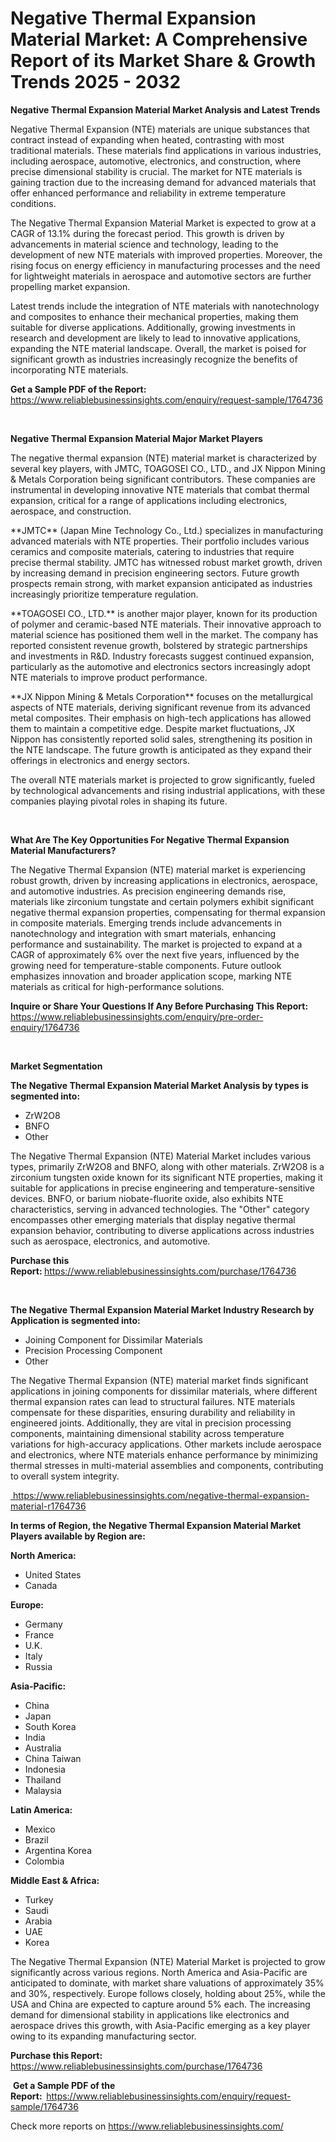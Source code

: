 <p><h1>Negative Thermal Expansion Material Market: A Comprehensive Report of its Market Share & Growth Trends 2025 - 2032</h1></p><p><strong>Negative Thermal Expansion Material Market Analysis and Latest Trends</strong></p>
<p><p>Negative Thermal Expansion (NTE) materials are unique substances that contract instead of expanding when heated, contrasting with most traditional materials. These materials find applications in various industries, including aerospace, automotive, electronics, and construction, where precise dimensional stability is crucial. The market for NTE materials is gaining traction due to the increasing demand for advanced materials that offer enhanced performance and reliability in extreme temperature conditions.</p><p>The Negative Thermal Expansion Material Market is expected to grow at a CAGR of 13.1% during the forecast period. This growth is driven by advancements in material science and technology, leading to the development of new NTE materials with improved properties. Moreover, the rising focus on energy efficiency in manufacturing processes and the need for lightweight materials in aerospace and automotive sectors are further propelling market expansion. </p><p>Latest trends include the integration of NTE materials with nanotechnology and composites to enhance their mechanical properties, making them suitable for diverse applications. Additionally, growing investments in research and development are likely to lead to innovative applications, expanding the NTE material landscape. Overall, the market is poised for significant growth as industries increasingly recognize the benefits of incorporating NTE materials.</p></p>
<p><strong>Get a Sample PDF of the Report:&nbsp;</strong> <a href="https://www.reliablebusinessinsights.com/enquiry/request-sample/1764736?utm_campaign=2811&utm_medium=2&utm_source=Github&utm_content=ia&utm_term=02042025&utm_id=negative-thermal-expansion-material">https://www.reliablebusinessinsights.com/enquiry/request-sample/1764736</a></p>
<p>&nbsp;</p>
<p><strong>Negative Thermal Expansion Material Major Market Players</strong></p>
<p><p>The negative thermal expansion (NTE) material market is characterized by several key players, with JMTC, TOAGOSEI CO., LTD., and JX Nippon Mining & Metals Corporation being significant contributors. These companies are instrumental in developing innovative NTE materials that combat thermal expansion, critical for a range of applications including electronics, aerospace, and construction.</p><p>**JMTC** (Japan Mine Technology Co., Ltd.) specializes in manufacturing advanced materials with NTE properties. Their portfolio includes various ceramics and composite materials, catering to industries that require precise thermal stability. JMTC has witnessed robust market growth, driven by increasing demand in precision engineering sectors. Future growth prospects remain strong, with market expansion anticipated as industries increasingly prioritize temperature regulation.</p><p>**TOAGOSEI CO., LTD.** is another major player, known for its production of polymer and ceramic-based NTE materials. Their innovative approach to material science has positioned them well in the market. The company has reported consistent revenue growth, bolstered by strategic partnerships and investments in R&D. Industry forecasts suggest continued expansion, particularly as the automotive and electronics sectors increasingly adopt NTE materials to improve product performance.</p><p>**JX Nippon Mining & Metals Corporation** focuses on the metallurgical aspects of NTE materials, deriving significant revenue from its advanced metal composites. Their emphasis on high-tech applications has allowed them to maintain a competitive edge. Despite market fluctuations, JX Nippon has consistently reported solid sales, strengthening its position in the NTE landscape. The future growth is anticipated as they expand their offerings in electronics and energy sectors.</p><p>The overall NTE materials market is projected to grow significantly, fueled by technological advancements and rising industrial applications, with these companies playing pivotal roles in shaping its future.</p></p>
<p>&nbsp;</p>
<p><strong>What Are The Key Opportunities For Negative Thermal Expansion Material Manufacturers?</strong></p>
<p><p>The Negative Thermal Expansion (NTE) material market is experiencing robust growth, driven by increasing applications in electronics, aerospace, and automotive industries. As precision engineering demands rise, materials like zirconium tungstate and certain polymers exhibit significant negative thermal expansion properties, compensating for thermal expansion in composite materials. Emerging trends include advancements in nanotechnology and integration with smart materials, enhancing performance and sustainability. The market is projected to expand at a CAGR of approximately 6% over the next five years, influenced by the growing need for temperature-stable components. Future outlook emphasizes innovation and broader application scope, marking NTE materials as critical for high-performance solutions.</p></p>
<p><strong>Inquire or Share Your Questions If Any Before Purchasing This Report:</strong> <a href="https://www.reliablebusinessinsights.com/enquiry/pre-order-enquiry/1764736?utm_campaign=2811&utm_medium=2&utm_source=Github&utm_content=ia&utm_term=02042025&utm_id=negative-thermal-expansion-material">https://www.reliablebusinessinsights.com/enquiry/pre-order-enquiry/1764736</a></p>
<p>&nbsp;</p>
<p><strong>Market Segmentation</strong></p>
<p><strong>The Negative Thermal Expansion Material Market Analysis by types is segmented into:</strong></p>
<p><ul><li>ZrW2O8</li><li>BNFO</li><li>Other</li></ul></p>
<p><p>The Negative Thermal Expansion (NTE) Material Market includes various types, primarily ZrW2O8 and BNFO, along with other materials. ZrW2O8 is a zirconium tungsten oxide known for its significant NTE properties, making it suitable for applications in precise engineering and temperature-sensitive devices. BNFO, or barium niobate-fluorite oxide, also exhibits NTE characteristics, serving in advanced technologies. The "Other" category encompasses other emerging materials that display negative thermal expansion behavior, contributing to diverse applications across industries such as aerospace, electronics, and automotive.</p></p>
<p><strong>Purchase this Report:&nbsp;</strong><a href="https://www.reliablebusinessinsights.com/purchase/1764736?utm_campaign=2811&utm_medium=2&utm_source=Github&utm_content=ia&utm_term=02042025&utm_id=negative-thermal-expansion-material">https://www.reliablebusinessinsights.com/purchase/1764736</a></p>
<p>&nbsp;</p>
<p><strong>The Negative Thermal Expansion Material Market Industry Research by Application is segmented into:</strong></p>
<p><ul><li>Joining Component for Dissimilar Materials</li><li>Precision Processing Component</li><li>Other</li></ul></p>
<p><p>The Negative Thermal Expansion (NTE) material market finds significant applications in joining components for dissimilar materials, where different thermal expansion rates can lead to structural failures. NTE materials compensate for these disparities, ensuring durability and reliability in engineered joints. Additionally, they are vital in precision processing components, maintaining dimensional stability across temperature variations for high-accuracy applications. Other markets include aerospace and electronics, where NTE materials enhance performance by minimizing thermal stresses in multi-material assemblies and components, contributing to overall system integrity.</p></p>
<p><a href="https://www.reliablebusinessinsights.com/negative-thermal-expansion-material-r1764736?utm_campaign=2811&utm_medium=2&utm_source=Github&utm_content=ia&utm_term=02042025&utm_id=negative-thermal-expansion-material">&nbsp;https://www.reliablebusinessinsights.com/negative-thermal-expansion-material-r1764736</a></p>
<p><strong>In terms of Region, the Negative Thermal Expansion Material Market Players available by Region are:</strong></p>
<p>
    <p> <strong> North America: </strong>
        <ul>
            <li>United States</li>
            <li>Canada</li>
        </ul>
        </p> 
    <p> <strong> Europe: </strong>
        <ul>
            <li>Germany</li>
            <li>France</li>
            <li>U.K.</li>
            <li>Italy</li>
            <li>Russia</li>
        </ul>
        </p> 
    <p> <strong> Asia-Pacific: </strong>
        <ul>
            <li>China</li>
            <li>Japan</li>
            <li>South Korea</li>
            <li>India</li>
            <li>Australia</li>
            <li>China Taiwan</li>
            <li>Indonesia</li>
            <li>Thailand</li>
            <li>Malaysia</li>
        </ul>
        </p> 
    <p> <strong> Latin America: </strong>
        <ul>
            <li>Mexico</li>
            <li>Brazil</li>
            <li>Argentina Korea</li>
            <li>Colombia</li>
        </ul>
        </p> 
    <p> <strong> Middle East & Africa: </strong>
        <ul>
            <li>Turkey</li>
            <li>Saudi</li>
            <li>Arabia</li>
            <li>UAE</li>
            <li>Korea</li>
        </ul>
    </p>
    </p>
<p><p>The Negative Thermal Expansion (NTE) Material Market is projected to grow significantly across various regions. North America and Asia-Pacific are anticipated to dominate, with market share valuations of approximately 35% and 30%, respectively. Europe follows closely, holding about 25%, while the USA and China are expected to capture around 5% each. The increasing demand for dimensional stability in applications like electronics and aerospace drives this growth, with Asia-Pacific emerging as a key player owing to its expanding manufacturing sector.</p></p>
<p><strong>Purchase this Report: </strong><a href="https://www.reliablebusinessinsights.com/purchase/1764736?utm_campaign=2811&utm_medium=2&utm_source=Github&utm_content=ia&utm_term=02042025&utm_id=negative-thermal-expansion-material">https://www.reliablebusinessinsights.com/purchase/1764736</a></p>
<p>&nbsp;<strong>Get a Sample PDF of the Report:&nbsp;&nbsp;</strong><a href="https://www.reliablebusinessinsights.com/enquiry/request-sample/1764736?utm_campaign=2811&utm_medium=2&utm_source=Github&utm_content=ia&utm_term=02042025&utm_id=negative-thermal-expansion-material">https://www.reliablebusinessinsights.com/enquiry/request-sample/1764736</a></p>
<p><strong></strong></p>
<p>Check more reports on <a href="https://www.reliablebusinessinsights.com/?utm_campaign=2811&utm_medium=2&utm_source=Github&utm_content=ia&utm_term=02042025&utm_id=negative-thermal-expansion-material">https://www.reliablebusinessinsights.com/</a></p>